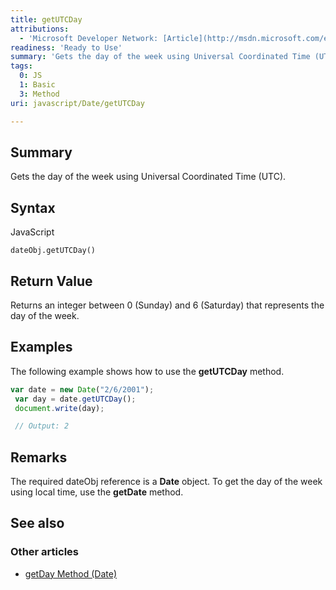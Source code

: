 ```yaml
---
title: getUTCDay
attributions:
  - 'Microsoft Developer Network: [Article](http://msdn.microsoft.com/en-us/library/ie/aexkzf1c(v=vs.94).aspx)'
readiness: 'Ready to Use'
summary: 'Gets the day of the week using Universal Coordinated Time (UTC).'
tags:
  0: JS
  1: Basic
  3: Method
uri: javascript/Date/getUTCDay

---
```

## Summary

Gets the day of the week using Universal Coordinated Time (UTC).

## Syntax

<span class="language">JavaScript</span>

    dateObj.getUTCDay()

## Return Value

Returns an integer between 0 (Sunday) and 6 (Saturday) that represents the day of the week.

## Examples

The following example shows how to use the **getUTCDay** method.

``` js
var date = new Date("2/6/2001");
 var day = date.getUTCDay();
 document.write(day);

 // Output: 2
```

## Remarks

The required dateObj reference is a **Date** object. To get the day of the week using local time, use the **getDate** method.

## See also

### Other articles

-   [getDay Method (Date)](/javascript/Date/getDay)

